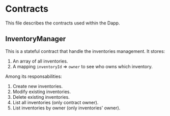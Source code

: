 # Contracts

This file describes the contracts used within the Dapp.

## InventoryManager

This is a stateful contract that handle the inventories management. It stores:
1. An array of all inventories.
2. A mapping `inventoryId` => `owner` to see who owns which inventory.

Among its responsabilities:
1. Create new inventories.
2. Modify existing inventories.
3. Delete existing inventories.
4. List all inventories (only contract owner).
5. List inventories by owner (only inventories' owner).
